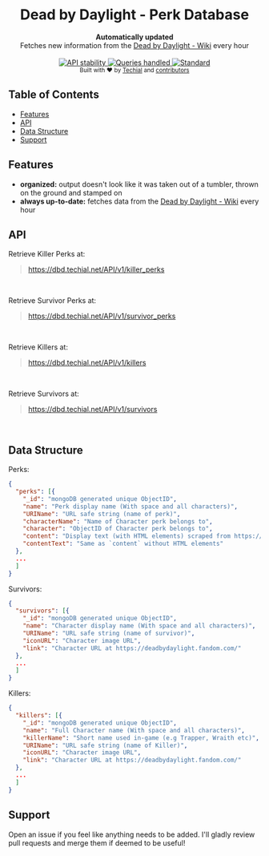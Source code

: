 
<h1 align="center">Dead by Daylight - Perk Database</h1>

<div align="center">
  <strong>Automatically updated</strong>
</div>
<div align="center">
  Fetches new information from the <a href="https://deadbydaylight.fandom.com/wiki/Dead_by_Daylight_Wiki">Dead by Daylight - Wiki</a> every hour
</div>

<br />

<div align="center">
  <!-- Stability -->
  <a href="https://nodejs.org/api/documentation.html#documentation_stability_index">
    <img src="https://img.shields.io/badge/stability-stable-g.svg?style=flat-square"
      alt="API stability" />
  </a>
  <!-- Queries Handled -->
  <a href="https://dbdperks.herokuapp.com/stats_badge">
    <img src="https://img.shields.io/endpoint?url=https://dbdperks.herokuapp.com/stats_badge"
      alt="Queries handled" />
  </a>
  <!-- Standard -->
  <a href="https://standardjs.com">
    <img src="https://img.shields.io/badge/code%20style-standard-brightgreen.svg?style=flat-square"
      alt="Standard" />
  </a>
</div>

<div align="center">
  <sub>Built with ❤︎ by
  <a href="https://github.com/Techial">Techial</a> and
  <a href="https://github.com/Techial/DBD-PerkBase/graphs/contributors">
    contributors
  </a>
</div>

## Table of Contents
- [Features](#features)
- [API](#api)
- [Data Structure](#data-structure)
- [Support](#support)

## Features
- __organized:__ output doesn't look like it was taken out of a tumbler, thrown on the ground and stamped on
- __always up-to-date:__ fetches data from the [Dead by Daylight - Wiki](https://deadbydaylight.fandom.com/wiki/Dead_by_Daylight_Wiki) every hour

## API
Retrieve Killer Perks at:
<blockquote><a href="https://dbd.techial.net/API/v1/killer_perks">https://dbd.techial.net/API/v1/killer_perks</a></blockquote>
<br/>

Retrieve Survivor Perks at:
<blockquote><a href="https://dbd.techial.net/API/v1/survivor_perks">https://dbd.techial.net/API/v1/survivor_perks</a></blockquote>
<br/>

Retrieve Killers at:
<blockquote><a href="https://dbd.techial.net/API/v1/killers">https://dbd.techial.net/API/v1/killers</a></blockquote>
<br/>

Retrieve Survivors at:
<blockquote><a href="https://dbd.techial.net/API/v1/survivors">https://dbd.techial.net/API/v1/survivors</a></blockquote>
<br/>

## Data Structure
Perks:
```json
{
  "perks": [{
    "_id": "mongoDB generated unique ObjectID",
    "name": "Perk display name (With space and all characters)",
    "URIName": "URL safe string (name of perk)",
    "characterName": "Name of Character perk belongs to",
    "character": "ObjectID of Character perk belongs to",
    "content": "Display text (with HTML elements) scraped from https://deadbydaylight.fandom.com/",
    "contentText": "Same as `content` without HTML elements"
  },
  ...
  ]
}
```

Survivors:
```json
{
  "survivors": [{
    "_id": "mongoDB generated unique ObjectID",
    "name": "Character display name (With space and all characters)",
    "URIName": "URL safe string (name of survivor)",
    "iconURL": "Character image URL",
    "link": "Character URL at https://deadbydaylight.fandom.com/"
  },
  ...
  ]
}
```

Killers:
```json
{
  "killers": [{
    "_id": "mongoDB generated unique ObjectID",
    "name": "Full Character name (With space and all characters)",
    "killerName": "Short name used in-game (e.g Trapper, Wraith etc)",
    "URIName": "URL safe string (name of Killer)",
    "iconURL": "Character image URL",
    "link": "Character URL at https://deadbydaylight.fandom.com/"
  },
  ...
  ]
}
```

## Support
Open an issue if you feel like anything needs to be added. I'll gladly review pull requests and merge them if deemed to be useful!
